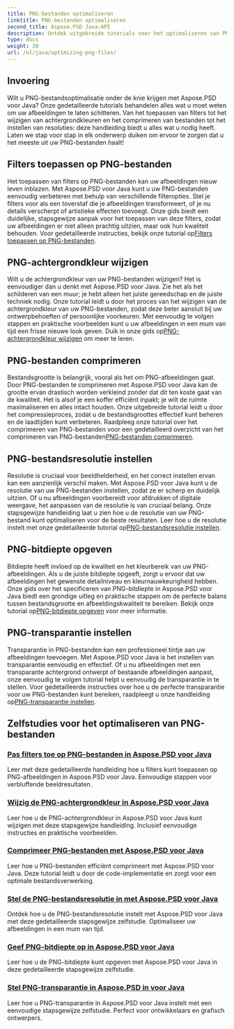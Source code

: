 ```yaml
---
title: PNG-bestanden optimaliseren
linktitle: PNG-bestanden optimaliseren
second_title: Aspose.PSD Java-API
description: Ontdek uitgebreide tutorials voor het optimaliseren van PNG-bestanden met Aspose.PSD voor Java, waarin filters, achtergrondkleurveranderingen, compressie, resolutie, bitdiepte en transparantie aan bod komen.
type: docs
weight: 20
url: /nl/java/optimizing-png-files/
---
```

## Invoering

Wilt u PNG-bestandsoptimalisatie onder de knie krijgen met Aspose.PSD voor Java? Onze gedetailleerde tutorials behandelen alles wat u moet weten om uw afbeeldingen te laten schitteren. Van het toepassen van filters tot het wijzigen van achtergrondkleuren en het comprimeren van bestanden tot het instellen van resoluties: deze handleiding biedt u alles wat u nodig heeft. Laten we stap voor stap in elk onderwerp duiken om ervoor te zorgen dat u het meeste uit uw PNG-bestanden haalt!

## Filters toepassen op PNG-bestanden

Het toepassen van filters op PNG-bestanden kan uw afbeeldingen nieuw leven inblazen. Met Aspose.PSD voor Java kunt u uw PNG-bestanden eenvoudig verbeteren met behulp van verschillende filteropties. Stel je filters voor als een toverstaf die je afbeeldingen transformeert, of je nu details verscherpt of artistieke effecten toevoegt. Onze gids biedt een duidelijke, stapsgewijze aanpak voor het toepassen van deze filters, zodat uw afbeeldingen er niet alleen prachtig uitzien, maar ook hun kwaliteit behouden. Voor gedetailleerde instructies, bekijk onze tutorial op[Filters toepassen op PNG-bestanden](./apply-filters-png-files/).

## PNG-achtergrondkleur wijzigen

Wilt u de achtergrondkleur van uw PNG-bestanden wijzigen? Het is eenvoudiger dan u denkt met Aspose.PSD voor Java. Zie het als het schilderen van een muur; je hebt alleen het juiste gereedschap en de juiste techniek nodig. Onze tutorial leidt u door het proces van het wijzigen van de achtergrondkleur van uw PNG-bestanden, zodat deze beter aansluit bij uw ontwerpbehoeften of persoonlijke voorkeuren. Met eenvoudig te volgen stappen en praktische voorbeelden kunt u uw afbeeldingen in een mum van tijd een frisse nieuwe look geven. Duik in onze gids op[PNG-achtergrondkleur wijzigen](./change-png-background-color/) om meer te leren.

## PNG-bestanden comprimeren

Bestandsgrootte is belangrijk, vooral als het om PNG-afbeeldingen gaat. Door PNG-bestanden te comprimeren met Aspose.PSD voor Java kan de grootte ervan drastisch worden verkleind zonder dat dit ten koste gaat van de kwaliteit. Het is alsof je een koffer efficiënt inpakt; je wilt de ruimte maximaliseren en alles intact houden. Onze uitgebreide tutorial leidt u door het compressieproces, zodat u de bestandsgroottes effectief kunt beheren en de laadtijden kunt verbeteren. Raadpleeg onze tutorial over het comprimeren van PNG-bestanden voor een gedetailleerd overzicht van het comprimeren van PNG-bestanden[PNG-bestanden comprimeren](./compress-png-files/).

## PNG-bestandsresolutie instellen

 Resolutie is cruciaal voor beeldhelderheid, en het correct instellen ervan kan een aanzienlijk verschil maken. Met Aspose.PSD voor Java kunt u de resolutie van uw PNG-bestanden instellen, zodat ze er scherp en duidelijk uitzien. Of u nu afbeeldingen voorbereidt voor afdrukken of digitale weergave, het aanpassen van de resolutie is van cruciaal belang. Onze stapsgewijze handleiding laat u zien hoe u de resolutie van uw PNG-bestand kunt optimaliseren voor de beste resultaten. Leer hoe u de resolutie instelt met onze gedetailleerde tutorial op[PNG-bestandsresolutie instellen](./set-png-file-resolution/).

## PNG-bitdiepte opgeven

 Bitdiepte heeft invloed op de kwaliteit en het kleurbereik van uw PNG-afbeeldingen. Als u de juiste bitdiepte opgeeft, zorgt u ervoor dat uw afbeeldingen het gewenste detailniveau en kleurnauwkeurigheid hebben. Onze gids over het specificeren van PNG-bitdiepte in Aspose.PSD voor Java biedt een grondige uitleg en praktische stappen om de perfecte balans tussen bestandsgrootte en afbeeldingskwaliteit te bereiken. Bekijk onze tutorial op[PNG-bitdiepte opgeven](./specify-png-bit-depth/) voor meer informatie.

## PNG-transparantie instellen

 Transparantie in PNG-bestanden kan een professioneel tintje aan uw afbeeldingen toevoegen. Met Aspose.PSD voor Java is het instellen van transparantie eenvoudig en effectief. Of u nu afbeeldingen met een transparante achtergrond ontwerpt of bestaande afbeeldingen aanpast, onze eenvoudig te volgen tutorial helpt u eenvoudig de transparantie in te stellen. Voor gedetailleerde instructies over hoe u de perfecte transparantie voor uw PNG-bestanden kunt bereiken, raadpleegt u onze handleiding op[PNG-transparantie instellen](./set-png-transparency/).

## Zelfstudies voor het optimaliseren van PNG-bestanden
### [Pas filters toe op PNG-bestanden in Aspose.PSD voor Java](./apply-filters-png-files/)
Leer met deze gedetailleerde handleiding hoe u filters kunt toepassen op PNG-afbeeldingen in Aspose.PSD voor Java. Eenvoudige stappen voor verbluffende beeldresultaten.
### [Wijzig de PNG-achtergrondkleur in Aspose.PSD voor Java](./change-png-background-color/)
Leer hoe u de PNG-achtergrondkleur in Aspose.PSD voor Java kunt wijzigen met deze stapsgewijze handleiding. Inclusief eenvoudige instructies en praktische voorbeelden.
### [Comprimeer PNG-bestanden met Aspose.PSD voor Java](./compress-png-files/)
Leer hoe u PNG-bestanden efficiënt comprimeert met Aspose.PSD voor Java. Deze tutorial leidt u door de code-implementatie en zorgt voor een optimale bestandsverwerking.
### [Stel de PNG-bestandsresolutie in met Aspose.PSD voor Java](./set-png-file-resolution/)
Ontdek hoe u de PNG-bestandsresolutie instelt met Aspose.PSD voor Java met deze gedetailleerde stapsgewijze zelfstudie. Optimaliseer uw afbeeldingen in een mum van tijd.
### [Geef PNG-bitdiepte op in Aspose.PSD voor Java](./specify-png-bit-depth/)
Leer hoe u de PNG-bitdiepte kunt opgeven met Aspose.PSD voor Java in deze gedetailleerde stapsgewijze zelfstudie.
### [Stel PNG-transparantie in Aspose.PSD in voor Java](./set-png-transparency/)
Leer hoe u PNG-transparantie in Aspose.PSD voor Java instelt met een eenvoudige stapsgewijze zelfstudie. Perfect voor ontwikkelaars en grafisch ontwerpers.